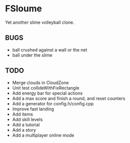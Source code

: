 FSloume
=======

Yet another slime volleyball clone.

BUGS
----
* ball crushed against a wall or the net
* ball under the slime

TODO
----
* Merge clouds in CloudZone
* Unit test collideWithFixRectangle
* Add energy bar for special actions
* Add a max score and finish a round, and reset counters
* Add a generator for config.h/config.cpp
* Improve fast landing
* Add items
* Add skill levels
* Add a tutorial
* Add a story
* Add a multiplayer online mode
